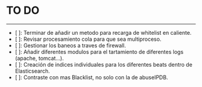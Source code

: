 # TO DO
-----
- [ ]: Terminar de añadir un metodo para recarga de whitelist en caliente.
- [ ]: Revisar procesamiento cola para que sea multiproceso.
- [ ]: Gestionar los baneos a traves de firewall.
- [ ]: Añadir diferentes modulos para el tartamiento de diferentes logs (apache, tomcat...).
- [ ]: Creación de indices individuales para los diferentes beats dentro de Elasticsearch.
- [ ]: Contraste con mas Blacklist, no solo con la de abuseIPDB.
